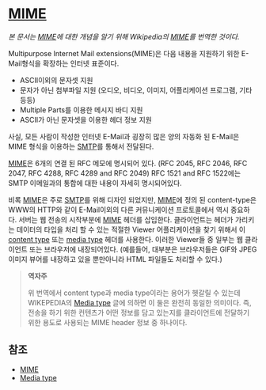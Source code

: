 # [MIME](https://en.wikipedia.org/wiki/MIME)

_본 문서는 [MIME](https://en.wikipedia.org/wiki/MIME)에 대한 개념을 알기 위해 Wikipedia의 [MIME](https://en.wikipedia.org/wiki/MIME)를 번역한 것이다._

Multipurpose Internet Mail extensions(MIME)은 다음 내용을 지원하기 위한 E-Mail형식을 확장하는 인터넷 표준이다. 

* ASCII이외의 문자셋 지원
* 문자가 아닌 첨부파일 지원 (오디오, 비디오, 이미지, 어플리케이션 프로그램, 기타 등등)
* Multiple Parts를 이용한 메시지 바디 지원
* ASCII가 아닌 문자셋을 이용한 헤더 정보 지원

사실, 모든 사람이 작성한 인터넷 E-Mail과 굉장히 많은 양의 자동화 된 E-Mail은 MIME 형식을 이용하는 [SMTP](https://en.wikipedia.org/wiki/Simple_Mail_Transfer_Protocol)를 통해서 전달된다.

[MIME](https://en.wikipedia.org/wiki/MIME)은 6개의 연결 된 RFC 메모에 명시되어 있다. (RFC 2045, RFC 2046, RFC 2047, RFC 4288, RFC 4289 and RFC 2049)
RFC 1521 and RFC 1522에는 SMTP 이메일과의 통합에 대한 내용이 자세히 명시되어있다. 

비록 [MIME](https://en.wikipedia.org/wiki/MIME)은 주로 [SMTP](https://en.wikipedia.org/wiki/Simple_Mail_Transfer_Protocol)를 위해 디자인 되었지만, 
[MIME](https://en.wikipedia.org/wiki/MIME)에 정의 된 content-type은 WWW의 HTTP와 같이 E-Mail이외의 다른 커뮤니케이션 프로토콜에서 역시 중요하다.
서버는 웹 전송의 시작부분에 [MIME](https://en.wikipedia.org/wiki/MIME) 헤더를 삽입한다. 
클라이언트는 헤더가 가리키는 데이터의 타입을 처리 할 수 있는 적절한 Viewer 어플리케이션을 찾기 위해서 이 [content type](https://en.wikipedia.org/wiki/Media_type) 또는 [media type](https://en.wikipedia.org/wiki/Media_type) 헤더를 사용한다. 
이러한 Viewer들 중 일부는 웹 클라이언트 또는 브라우저에 내장되어있다. (예를들어, 대부분은 브라우저들은 GIF와 JPEG 이미지 뷰어를 내장하고 있을 뿐만아니라 HTML 파일들도 처리할 수 있다.)

> **역자주**
>
>위 번역에서 content type과 media type이라는 용어가 헷갈릴 수 있는데 WIKEPEDIA의 [Media type](https://en.wikipedia.org/wiki/Media_type) 글에 의하면 이 둘은 완전히 동일한 의미이다.
즉, 전송을 하기 위한 컨텐츠가 어떤 정보를 담고 있는지를 클라이언트에 전달하기 위한 용도로 사용되는 MIME header 정보 중 하나이다.

## 참조

* [MIME](https://en.wikipedia.org/wiki/MIME)
* [Media type](https://en.wikipedia.org/wiki/Media_type)